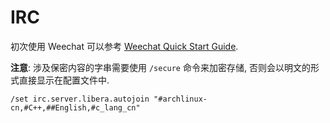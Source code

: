 # IRC

初次使用 Weechat 可以参考 [Weechat Quick Start Guide](https://weechat.org/files/doc/stable/weechat_quickstart.en.html#join_part_irc_channels).  

**注意**: 涉及保密内容的字串需要使用 `/secure` 命令来加密存储, 否则会以明文的形式直接显示在配置文件中.  

```
/set irc.server.libera.autojoin "#archlinux-cn,#C++,##English,#c_lang_cn"
```


